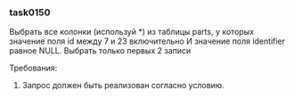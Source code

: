 
### task0150

Выбрать все колонки (используй *) из таблицы parts,
у которых значение поля id между 7 и 23 включительно 
И значение поля identifier равное NULL.
Выбрать только первых 2 записи


Требования:
1.	Запрос должен быть реализован согласно условию.


